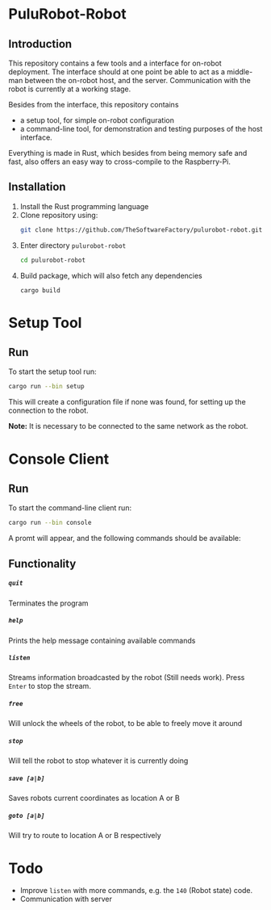 # PuluRobot-Robot
## Introduction
This repository contains a few tools and a interface for on-robot deployment.
The interface should at one point be able to act as a middle-man between the
on-robot host, and the server. Communication with the robot is currently
at a working stage.

Besides from the interface, this repository contains
 - a setup tool, for simple on-robot configuration
 - a command-line tool, for demonstration and testing purposes of the host
   interface.

Everything is made in Rust, which besides from being memory safe and fast,
also offers an easy way to cross-compile to the Raspberry-Pi.

## Installation

 1. Install the Rust programming language
 2. Clone repository using:
    ```bash
    git clone https://github.com/TheSoftwareFactory/pulurobot-robot.git
    ```
 3. Enter directory `pulurobot-robot`
    ```bash
    cd pulurobot-robot
    ```
 4. Build package, which will also fetch any dependencies
    ```bash
    cargo build
    ```

# Setup Tool
## Run
To start the setup tool run:

```bash
cargo run --bin setup
```

This will create a configuration file if none was found, for setting up the
connection to the robot.

**Note:** It is necessary to be connected to the same network as the robot.

# Console Client
## Run
To start the command-line client run:

```bash
cargo run --bin console
```

A promt will appear, and the following commands should be available:

## Functionality

##### `quit`
Terminates the program

##### `help`
Prints the help message containing available commands

##### `listen`
Streams information broadcasted by the robot (Still needs work). Press `Enter` to stop the stream.

##### `free`
Will unlock the wheels of the robot, to be able to freely move it around

##### `stop`
Will tell the robot to stop whatever it is currently doing

##### `save [a|b]`
Saves robots current coordinates as location A or B

##### `goto [a|b]`
Will try to route to location A or B respectively


# Todo

 - Improve `listen` with more commands, e.g. the `140` (Robot state) code.
 - Communication with server
